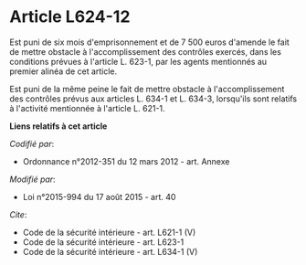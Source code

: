 # Article L624-12

Est puni de six mois d'emprisonnement et de 7 500 euros d'amende le fait de mettre obstacle à l'accomplissement des contrôles
exercés, dans les conditions prévues à l'article L. 623-1, par les agents mentionnés au premier alinéa de cet article. 

Est puni de la même peine le fait de mettre obstacle à l'accomplissement des contrôles prévus aux articles L. 634-1 et L.
634-3, lorsqu'ils sont relatifs à l'activité mentionnée à l'article L. 621-1.

**Liens relatifs à cet article**

_Codifié par_:

  - Ordonnance n°2012-351 du 12 mars 2012 - art. Annexe

_Modifié par_:

  - Loi n°2015-994 du 17 août 2015 - art. 40

_Cite_:

  - Code de la sécurité intérieure - art. L621-1 (V)
  - Code de la sécurité intérieure - art. L623-1
  - Code de la sécurité intérieure - art. L634-1 (V)
